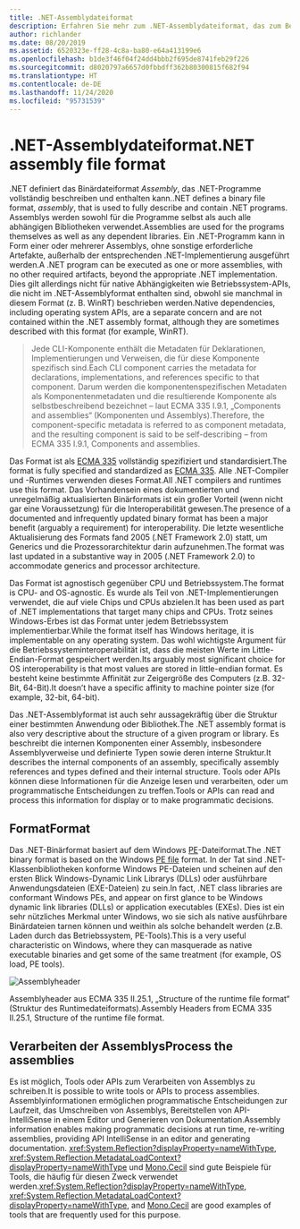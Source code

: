 ```yaml
---
title: .NET-Assemblydateiformat
description: Erfahren Sie mehr zum .NET-Assemblydateiformat, das zum Beschreiben und Enthalten von .NET-Apps und -Bibliotheken verwendet wird.
author: richlander
ms.date: 08/20/2019
ms.assetid: 6520323e-ff28-4c8a-ba80-e64a413199e6
ms.openlocfilehash: b1de3f46f04f24dd4bbb2f695de8741feb29f226
ms.sourcegitcommit: d8020797a6657d0fbbdff362b80300815f682f94
ms.translationtype: HT
ms.contentlocale: de-DE
ms.lasthandoff: 11/24/2020
ms.locfileid: "95731539"
---
```

# <a name="net-assembly-file-format"></a><span data-ttu-id="e2c4c-103">.NET-Assemblydateiformat</span><span class="sxs-lookup"><span data-stu-id="e2c4c-103">.NET assembly file format</span></span>

<span data-ttu-id="e2c4c-104">.NET definiert das Binärdateiformat *Assembly*, das .NET-Programme vollständig beschreiben und enthalten kann.</span><span class="sxs-lookup"><span data-stu-id="e2c4c-104">.NET defines a binary file format, *assembly*, that is used to fully describe and contain .NET programs.</span></span> <span data-ttu-id="e2c4c-105">Assemblys werden sowohl für die Programme selbst als auch alle abhängigen Bibliotheken verwendet.</span><span class="sxs-lookup"><span data-stu-id="e2c4c-105">Assemblies are used for the programs themselves as well as any dependent libraries.</span></span> <span data-ttu-id="e2c4c-106">Ein .NET-Programm kann in Form einer oder mehrerer Assemblys, ohne sonstige erforderliche Artefakte, außerhalb der entsprechenden .NET-Implementierung ausgeführt werden.</span><span class="sxs-lookup"><span data-stu-id="e2c4c-106">A .NET program can be executed as one or more assemblies, with no other required artifacts, beyond the appropriate .NET implementation.</span></span> <span data-ttu-id="e2c4c-107">Dies gilt allerdings nicht für native Abhängigkeiten wie Betriebssystem-APIs, die nicht im .NET-Assemblyformat enthalten sind, obwohl sie manchmal in diesem Format (z. B. WinRT) beschrieben werden.</span><span class="sxs-lookup"><span data-stu-id="e2c4c-107">Native dependencies, including operating system APIs, are a separate concern and are not contained within the .NET assembly format, although they are sometimes described with this format (for example, WinRT).</span></span>

> <span data-ttu-id="e2c4c-108">Jede CLI-Komponente enthält die Metadaten für Deklarationen, Implementierungen und Verweisen, die für diese Komponente spezifisch sind.</span><span class="sxs-lookup"><span data-stu-id="e2c4c-108">Each CLI component carries the metadata for declarations, implementations, and references specific to that component.</span></span> <span data-ttu-id="e2c4c-109">Darum werden die komponentenspezifischen Metadaten als Komponentenmetadaten und die resultierende Komponente als selbstbeschreibend bezeichnet – laut ECMA 335 I.9.1, „Components and assemblies“ (Komponenten und Assemblys).</span><span class="sxs-lookup"><span data-stu-id="e2c4c-109">Therefore, the component-specific metadata is referred to as component metadata, and the resulting component is said to be self-describing – from ECMA 335 I.9.1, Components and assemblies.</span></span>

<span data-ttu-id="e2c4c-110">Das Format ist als [ECMA 335](https://www.ecma-international.org/publications/standards/Ecma-335.htm) vollständig spezifiziert und standardisiert.</span><span class="sxs-lookup"><span data-stu-id="e2c4c-110">The format is fully specified and standardized as [ECMA 335](https://www.ecma-international.org/publications/standards/Ecma-335.htm).</span></span> <span data-ttu-id="e2c4c-111">Alle .NET-Compiler und -Runtimes verwenden dieses Format.</span><span class="sxs-lookup"><span data-stu-id="e2c4c-111">All .NET compilers and runtimes use this format.</span></span> <span data-ttu-id="e2c4c-112">Das Vorhandensein eines dokumentierten und unregelmäßig aktualisierten Binärformats ist ein großer Vorteil (wenn nicht gar eine Voraussetzung) für die Interoperabilität gewesen.</span><span class="sxs-lookup"><span data-stu-id="e2c4c-112">The presence of a documented and infrequently updated binary format has been a major benefit (arguably a requirement) for interoperability.</span></span> <span data-ttu-id="e2c4c-113">Die letzte wesentliche Aktualisierung des Formats fand 2005 (.NET Framework 2.0) statt, um Generics und die Prozessorarchitektur darin aufzunehmen.</span><span class="sxs-lookup"><span data-stu-id="e2c4c-113">The format was last updated in a substantive way in 2005 (.NET Framework 2.0) to accommodate generics and processor architecture.</span></span>

<span data-ttu-id="e2c4c-114">Das Format ist agnostisch gegenüber CPU und Betriebssystem.</span><span class="sxs-lookup"><span data-stu-id="e2c4c-114">The format is CPU- and OS-agnostic.</span></span> <span data-ttu-id="e2c4c-115">Es wurde als Teil von .NET-Implementierungen verwendet, die auf viele Chips und CPUs abzielen.</span><span class="sxs-lookup"><span data-stu-id="e2c4c-115">It has been used as part of .NET implementations that target many chips and CPUs.</span></span> <span data-ttu-id="e2c4c-116">Trotz seines Windows-Erbes ist das Format unter jedem Betriebssystem implementierbar.</span><span class="sxs-lookup"><span data-stu-id="e2c4c-116">While the format itself has Windows heritage, it is implementable on any operating system.</span></span> <span data-ttu-id="e2c4c-117">Das wohl wichtigste Argument für die Betriebssysteminteroperabilität ist, dass die meisten Werte im Little-Endian-Format gespeichert werden.</span><span class="sxs-lookup"><span data-stu-id="e2c4c-117">Its arguably most significant choice for OS interoperability is that most values are stored in little-endian format.</span></span> <span data-ttu-id="e2c4c-118">Es besteht keine bestimmte Affinität zur Zeigergröße des Computers (z.B. 32-Bit, 64-Bit).</span><span class="sxs-lookup"><span data-stu-id="e2c4c-118">It doesn’t have a specific affinity to machine pointer size (for example, 32-bit, 64-bit).</span></span>

<span data-ttu-id="e2c4c-119">Das .NET-Assemblyformat ist auch sehr aussagekräftig über die Struktur einer bestimmten Anwendung oder Bibliothek.</span><span class="sxs-lookup"><span data-stu-id="e2c4c-119">The .NET assembly format is also very descriptive about the structure of a given program or library.</span></span> <span data-ttu-id="e2c4c-120">Es beschreibt die internen Komponenten einer Assembly, insbesondere Assemblyverweise und definierte Typen sowie deren interne Struktur.</span><span class="sxs-lookup"><span data-stu-id="e2c4c-120">It describes the internal components of an assembly, specifically assembly references and types defined and their internal structure.</span></span> <span data-ttu-id="e2c4c-121">Tools oder APIs können diese Informationen für die Anzeige lesen und verarbeiten, oder um programmatische Entscheidungen zu treffen.</span><span class="sxs-lookup"><span data-stu-id="e2c4c-121">Tools or APIs can read and process this information for display or to make programmatic decisions.</span></span>

## <a name="format"></a><span data-ttu-id="e2c4c-122">Format</span><span class="sxs-lookup"><span data-stu-id="e2c4c-122">Format</span></span>

<span data-ttu-id="e2c4c-123">Das .NET-Binärformat basiert auf dem Windows [PE](https://en.wikipedia.org/wiki/Portable_Executable)-Dateiformat.</span><span class="sxs-lookup"><span data-stu-id="e2c4c-123">The .NET binary format is based on the Windows [PE file](https://en.wikipedia.org/wiki/Portable_Executable) format.</span></span> <span data-ttu-id="e2c4c-124">In der Tat sind .NET-Klassenbibliotheken konforme Windows PE-Dateien und scheinen auf den ersten Blick Windows-Dynamic Link Librarys (DLLs) oder ausführbare Anwendungsdateien (EXE-Dateien) zu sein.</span><span class="sxs-lookup"><span data-stu-id="e2c4c-124">In fact, .NET class libraries are conformant Windows PEs, and appear on first glance to be Windows dynamic link libraries (DLLs) or application executables (EXEs).</span></span> <span data-ttu-id="e2c4c-125">Dies ist ein sehr nützliches Merkmal unter Windows, wo sie sich als native ausführbare Binärdateien tarnen können und weithin als solche behandelt werden (z.B. Laden durch das Betriebssystem, PE-Tools).</span><span class="sxs-lookup"><span data-stu-id="e2c4c-125">This is a very useful characteristic on Windows, where they can masquerade as native executable binaries and get some of the same treatment (for example, OS load, PE tools).</span></span>

![Assemblyheader](../media/assembly-format/assembly-headers.png)

<span data-ttu-id="e2c4c-127">Assemblyheader aus ECMA 335 II.25.1, „Structure of the runtime file format“ (Struktur des Runtimedateiformats).</span><span class="sxs-lookup"><span data-stu-id="e2c4c-127">Assembly Headers from ECMA 335 II.25.1, Structure of the runtime file format.</span></span>

## <a name="process-the-assemblies"></a><span data-ttu-id="e2c4c-128">Verarbeiten der Assemblys</span><span class="sxs-lookup"><span data-stu-id="e2c4c-128">Process the assemblies</span></span>

<span data-ttu-id="e2c4c-129">Es ist möglich, Tools oder APIs zum Verarbeiten von Assemblys zu schreiben.</span><span class="sxs-lookup"><span data-stu-id="e2c4c-129">It is possible to write tools or APIs to process assemblies.</span></span> <span data-ttu-id="e2c4c-130">Assemblyinformationen ermöglichen programmatische Entscheidungen zur Laufzeit, das Umschreiben von Assemblys, Bereitstellen von API-IntelliSense in einem Editor und Generieren von Dokumentation.</span><span class="sxs-lookup"><span data-stu-id="e2c4c-130">Assembly information enables making programmatic decisions at run time, re-writing assemblies, providing API IntelliSense in an editor and generating documentation.</span></span> <span data-ttu-id="e2c4c-131"><xref:System.Reflection?displayProperty=nameWithType>, <xref:System.Reflection.MetadataLoadContext?displayProperty=nameWithType> und [Mono.Cecil](https://www.mono-project.com/docs/tools+libraries/libraries/Mono.Cecil/) sind gute Beispiele für Tools, die häufig für diesen Zweck verwendet werden.</span><span class="sxs-lookup"><span data-stu-id="e2c4c-131"><xref:System.Reflection?displayProperty=nameWithType>, <xref:System.Reflection.MetadataLoadContext?displayProperty=nameWithType>, and [Mono.Cecil](https://www.mono-project.com/docs/tools+libraries/libraries/Mono.Cecil/) are good examples of tools that are frequently used for this purpose.</span></span>
